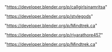 "https://developer.blender.org/p/callgirlsinamritsa"

"https://developer.blender.org/p/stylegods"

"https://developer.blender.org/p/Mindtrek.ca"

"https://developer.blender.org/p/riyarathore457"

 
"https://developer.blender.org/p/Mindtrek.ca"


 
